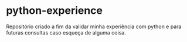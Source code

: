 # python-experience
Repositório criado a fim da validar minha experiência com python e para futuras consultas caso esqueça de alguma coisa.
